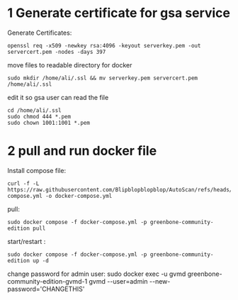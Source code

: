 # 1 Generate certificate for gsa service
Generate Certificates:
```
openssl req -x509 -newkey rsa:4096 -keyout serverkey.pem -out servercert.pem -nodes -days 397
```
move files to readable directory for docker
```
sudo mkdir /home/ali/.ssl && mv serverkey.pem servercert.pem /home/ali/.ssl  
```
edit it so gsa user can read the file
```
cd /home/ali/.ssl
sudo chmod 444 *.pem
sudo chown 1001:1001 *.pem
```



# 2 pull and run docker file
Install compose file:
```
curl -f -L https://raw.githubusercontent.com/Blipblopblopblop/AutoScan/refs/heads/main/greenbone/docker-compose.yml -o docker-compose.yml
```
pull:
```
sudo docker compose -f docker-compose.yml -p greenbone-community-edition pull
```
start/restart :
```
sudo docker compose -f docker-compose.yml -p greenbone-community-edition up -d
```
change password for admin user:
sudo docker exec -u gvmd greenbone-community-edition-gvmd-1 gvmd --user=admin --new-password='CHANGETHIS'
